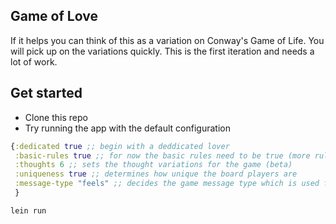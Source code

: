 ## Game of Love

If it helps you can think of this as a variation on Conway's Game of Life. You will pick up on the variations quickly. This is the first iteration and needs a lot of work.


## Get started

- Clone this repo
- Try running the app with the default configuration

``` clojure
{:dedicated true ;; begin with a deddicated lover
 :basic-rules true ;; for now the basic rules need to be true (more rules later!)
 :thoughts 6 ;; sets the thought variations for the game (beta)
 :uniqueness true ;; determines how unique the board players are
 :message-type "feels" ;; decides the game message type which is used for internal communications
 }
```

```
lein run
```
